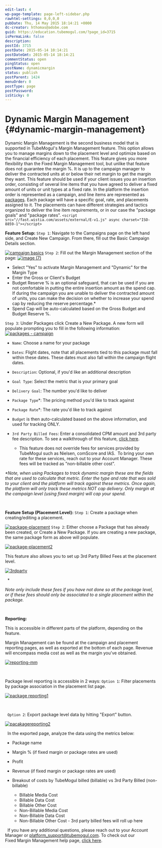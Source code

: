 ```yaml
---
edit-last: 4
wp-page-template: page-left-sidebar.php
rawhtml-settings: 0,0,0,0
pubDate: Thu, 14 May 2015 18:14:21 +0000
dc-creator: hthomas@adobe.com
guid: https://education.tubemogul.com/?page_id=3715
isPermaLink: false
description: 
postId: 3715
postDate: 2015-05-14 10:14:21
postDateGmt: 2015-05-14 18:14:21
commentStatus: open
pingStatus: open
postName: dynamicmargin
status: publish
postParent: 1424
menuOrder: 0
postType: page
postPassword: 
isSticky: 0
---
```


# Dynamic Margin Management {#dynamic-margin-management}

Dynamic Margin Management is the second business model that is supported&nbsp;in TubeMogul's Margin Management feature. This option allows you to manage margins down to the placement level and optimize based on the financial efficiency of each placement. This feature&nbsp;gives you more flexibility than the Fixed Margin Management tool, but unlike that feature does not guarantee the margin %.&nbsp;It is up to the campaign manager to deliver the contracted units at or below their net margin to get the margin they want.
This feature should be used if your client issues you an insertion order, consisting of several line items that you have agreed to deliver a fixed amount of units or unit types at a fixed rate. In the platform&nbsp;the insertion order is represented as a campaign,&nbsp;and line items are represented as [packages](campaign-setup/packages.md). Each package&nbsp;will have a specific goal, rate, and placements assigned to it. The placements can have different strategies and tactics organized to deliver the line item requirements, or in our case the "package goals" and "package rates".
`<script src="//fast.wistia.com/assets/external/E-v1.js" async charset="ISO-8859-1"></script>`   

**Feature Setup:**
`Step 1`: Navigate to the Campaigns page on the left hand side, and Create New Campaign. From there, fill out the Basic Campaign Details section.

[ ![campaign basics](assets/campaign-basics1.png)](assets/campaign-basics1.png)
`Step 2`:&nbsp;Fill out the Margin Management&nbsp;section of the page:
[ ![image (7)](assets/image-7.png)](assets/image-7.png)

* Select "Yes" to activate Margin Management&nbsp;and "Dynamic"&nbsp;for the Margin Type
* Enter the Gross or Client's Budget
* Budget Reserve % is an optional safeguard, that can be used if you are not comfortable in putting the entire insertion amount as the spend cap. If during the campaign you are unable to deliver the contracted amount of units, you can make the decision on whether to increase your spend cap by reducing the reserve percentage.&#42;
* Spend Cap will be auto-calculated based on the Gross Budget and Budget Reserve %.

`Step 3`: Under Packages click Create a New Package. A new form&nbsp;will populate prompting you to fill in&nbsp;the following information:
[ ![packages - campaign](assets/packages-campaign.png)](assets/packages-campaign.png)

* `Name`: Choose a name for your package
* `Dates`: Flight dates, note that all placements tied to this package must fall within these dates. These dates must also fall within the campaign flight dates.
* `Description`: Optional, if you'd like an additional description
* `Goal Type`: Select the metric&nbsp;that is your primary goal
* `Delivery Goal`: The number you'd like to deliver
* `Package Type`&#42;: The pricing method you'd like to track against
* `Package Rate`&#42;: The rate you'd like to track against
* `Budget` is then auto-calculated based on the above information, and used for tracking ONLY.
* `3rd Party Billed Fees`: Enter a consolidated CPM amount and 3rd party fee description. To see a walkthrough of this feature, [click here](http://fast.wistia.net/embed/iframe/rhi560hsx0?popover=true).

    * This feature does not override fees for services provided by TubeMogul such as Nielsen, comScore and IAS. &nbsp;To bring your own rate for these services, reach out to your Account Manager. These fees will be tracked as "non-billable other cost".

*&#42;Note, when&nbsp;using Packages to track dynamic margin these are the fields that are used to&nbsp;calculate that metric. Enter the type and rate that was sold to your client and the platform will track against these metrics. Once again, the platform will only track these metrics NOT cap delivery. Only margin at the campaign level (using fixed margin) will cap your spend.*

&nbsp;

**Feature Setup (Placement Level):**
`Step 1`: Create a package when creating/editing a placement.

[ ![package-placement](assets/package-placement.png)](assets/package-placement.png)
`Step 2`: Either choose a Package that has already been created, or Create a New Package. If you are creating a new package, the same package form as above will populate.

[ ![package-placement2](assets/package-placement2.png)](assets/package-placement2.png)

This feature also allows you to&nbsp;set up 3rd Party Billed Fees at the placement level.

[ ![3rdparty](assets/3rdparty.png)](assets/3rdparty.png)

&nbsp;
&#42;

*Note&nbsp;only include these fees if you have not done so at the package level, or if these fees should only be associated to a single placement within the package.*

&nbsp;

**Reporting:**

This is accessible in different parts of the platform, depending on the feature.

Margin Management can be found at the campaign and placement reporting pages, as well as exported at the bottom of each page. Revenue will encompass media cost as well as the margin you've obtained.

[ ![reporting-mm](assets/reporting-mm.png)](assets/reporting-mm.png)

&nbsp;

Package level reporting is accessible in 2 ways:
`Option 1`: Filter placements by package association in the placement list page.

[ ![package reporting1](assets/package-reporting1.png)](assets/package-reporting1.png)

&nbsp;

&nbsp;
`Option 2`: Export package level data by hitting "Export" button.

[ ![pacakagereporting2](assets/pacakagereporting2.png)](assets/pacakagereporting2.png)

&nbsp;
In the exported page, analyze the data using the metrics below:

* Package name
* Margin % (if fixed margin or package rates are used)
* Profit
* Revenue (if fixed margin or package rates are used)
* Breakout of costs by TubeMogul billed (billable) vs 3rd Party Billed (non-billable)

    * Billable Media Cost
    * Billable Data Cost
    * Billable Other Cost
    * Non-Billable Media Cost
    * Non-Billable Data Cost
    * Non-Billable Other Cost - 3rd party billed fees will roll up here

&nbsp;
If you have any additional questions, please reach out to your Account Manager or platform_support@tubemogul.com.&nbsp;To check out our Fixed&nbsp;Margin Management help page, [click here](fixedmargin.md). 